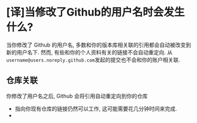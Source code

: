# [译]当修改了Github的用户名时会发生什么?

当你修改了 Github 的用户名, 多数和你的版本库相关联的引用都会自动被改变到新的用户名下. 然而, 有些和你的个人资料有关的链接不会自动重定向. 从`username@users.noreply.github.com`发起的提交也不会和你的账户相关联.

## 仓库关联
你修改了用户名之后, Github 会将引用自动重定向到你的仓库
- 指向你现有仓库的链接仍然可以工作, 这可能需要花几分钟时间来完成.
- 